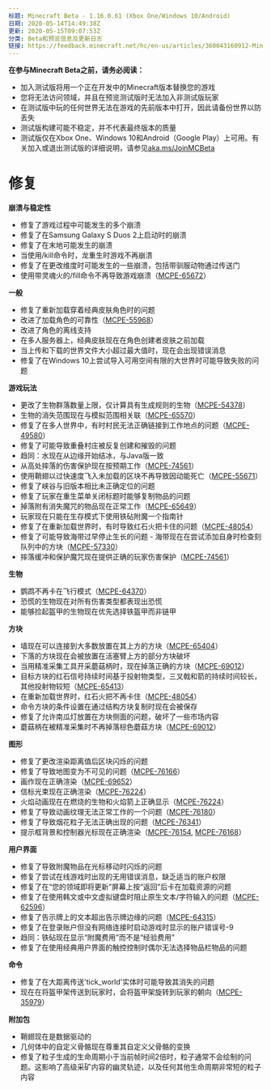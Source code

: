 ```yaml
---
标题: Minecraft Beta - 1.16.0.61 (Xbox One/Windows 10/Android)
日期: 2020-05-14T14:49:38Z
更新: 2020-05-15T09:07:53Z
分类: Beta和预览信息及更新日志
链接: https://feedback.minecraft.net/hc/en-us/articles/360043160912-Minecraft-Beta-1-16-0-61-Xbox-One-Windows-10-Android
---
```


**在参与Minecraft Beta之前，请务必阅读：**

- 加入测试版将用一个正在开发中的Minecraft版本替换您的游戏
- 您将无法访问领域，并且在预览测试版时无法加入非测试版玩家
- 在测试版中玩的任何世界无法在游戏的先前版本中打开，因此请备份世界以防丢失
- 测试版构建可能不稳定，并不代表最终版本的质量
- 测试版仅在Xbox One、Windows 10和Android（Google Play）上可用。有关加入或退出测试版的详细说明，请参见[aka.ms/JoinMCBeta](https://aka.ms/JoinMCBeta)

# 修复

**崩溃与稳定性**

- 修复了游戏过程中可能发生的多个崩溃
- 修复了在Samsung Galaxy S Duos 2上启动时的崩溃
- 修复了在末地可能发生的崩溃
- 当使用/kill命令时，龙重生时游戏不再崩溃
- 修复了在更改维度时可能发生的一些崩溃，包括带驯服动物通过传送门
- 使用带灵魂火的/fill命令不再导致游戏崩溃（[MCPE-65672](https://bugs.mojang.com/browse/MCPE-65672)）

**一般**

- 修复了重新加载穿着经典皮肤角色时的问题
- 改进了加载角色的可靠性（[MCPE-55968](https://bugs.mojang.com/browse/MCPE-55968)）
- 改进了角色的离线支持
- 在多人服务器上，经典皮肤现在在角色创建者皮肤之前加载
- 当上传和下载的世界文件大小超过最大值时，现在会出现错误消息
- 修复了在Windows 10上尝试导入可用空间有限的大世界时可能导致失败的问题

**游戏玩法**

- 更改了生物群落数量上限，仅计算具有生成规则的生物（[MCPE-54378](https://bugs.mojang.com/browse/MCPE-54378)）
- 生物的消失范围现在与模拟范围相关联（[MCPE-65570](https://bugs.mojang.com/browse/MCPE-65570)）
- 修复了在多人世界中，有时村民无法正确链接到工作地点的问题（[MCPE-49580](https://bugs.mojang.com/browse/MCPE-49580)）
- 修复了可能导致重叠村庄被反复创建和摧毁的问题
- 趋同：水现在从边缘开始结冰，与Java版一致
- 从高处摔落的伤害保护现在按预期工作（[MCPE-74561](https://bugs.mojang.com/browse/MCPE-74561)）
- 使用鞘翅以过快速度飞入未加载的区块不再导致因动能死亡（[MCPE-55671](https://bugs.mojang.com/browse/MCPE-55671)）
- 修复了峡谷与旧版本相比未正确定位的问题
- 修复了玩家在重生菜单关闭标题时能够复制物品的问题
- 掉落附有消失魔咒的物品现在正常工作（[MCPE-65649](https://bugs.mojang.com/browse/MCPE-65649)）
- 玩家现在只能在生存模式下使用铁砧附魔一个指南针
- 修复了在重新加载世界时，有时导致红石火把卡住的问题（[MCPE-48054](https://bugs.mojang.com/browse/MCPE-48054)）
- 修复了可能导致海带过早停止生长的问题 - 海带现在在尝试添加自身时检查刻队列中的方块（[MCPE-57330](https://bugs.mojang.com/browse/MCPE-57330)）
- 摔落缓冲和保护魔咒现在提供正确的玩家伤害保护（[MCPE-74561](https://bugs.mojang.com/browse/MCPE-74561)）

**生物**

- 鹦鹉不再卡在飞行模式（[MCPE-64370](https://bugs.mojang.com/browse/MCPE-64370)）
- 恐慌的生物现在对所有伤害类型都表现出恐慌
- 能够捡起盔甲的生物现在优先选择铁盔甲而非链甲

**方块**

- 墙现在可以连接到大多数放置在其上方的方块（[MCPE-65404](https://bugs.mojang.com/browse/MCPE-65404)）
- 下落的方块现在会被放置在活塞臂上方的部分方块破坏
- 当用精准采集工具开采蘑菇柄时，现在掉落正确的方块（[MCPE-69012](https://bugs.mojang.com/browse/MCPE-69012)）
- 目标方块的红石信号持续时间基于投射物类型，三叉戟和箭的持续时间较长，其他投射物较短（[MCPE-65413](https://bugs.mojang.com/browse/MCPE-65413)）
- 在重新加载世界时，红石火把不再卡住（[MCPE-48054](https://bugs.mojang.com/browse/MCPE-48054)）
- 命令方块的条件设置在通过结构方块复制时现在会被保存
- 修复了允许南瓜灯放置在方块侧面的问题，破坏了一些市场内容
- 蘑菇柄在被精准采集时不再掉落棕色蘑菇方块（[MCPE-69012](https://bugs.mojang.com/browse/MCPE-69012)）

**图形**

- 修复了更改渲染距离值后区块闪烁的问题
- 修复了导致地图变为不可见的问题（[MCPE-76166](https://bugs.mojang.com/browse/MCPE-76166)）
- 画作现在正确渲染（[MCPE-69652](https://bugs.mojang.com/browse/MCPE-69652)）
- 信标光束现在正确渲染（[MCPE-76224](https://bugs.mojang.com/browse/MCPE-76224)）
- 火焰动画现在在燃烧的生物和火焰箭上正确显示（[MCPE-76224](https://bugs.mojang.com/browse/MCPE-76224)）
- 修复了导致动画纹理无法正常工作的一个问题（[MCPE-76180](https://bugs.mojang.com/browse/MCPE-76180)）
- 修复了导致烟花粒子无法正确出现的问题（[MCPE-76341](https://bugs.mojang.com/browse/MCPE-76341)）
- 提示框背景和控制器光标现在正确渲染（[MCPE-76154](https://bugs.mojang.com/browse/MCPE-76154), [MCPE-76168](https://bugs.mojang.com/browse/MCPE-76168)）

**用户界面**

- 修复了导致附魔物品在光标移动时闪烁的问题
- 修复了尝试在线游戏时出现的无用错误消息，缺乏适当的账户权限
- 修复了在“您的领域即将更新”屏幕上按“返回”后卡在加载资源的问题
- 修复了在使用韩文或中文虚拟键盘时阻止原生文本/字符输入的问题（[MCPE-62596](https://bugs.mojang.com/browse/MCPE-62596)）
- 修复了告示牌上的文本超出告示牌边缘的问题（[MCPE-64315](https://bugs.mojang.com/browse/MCPE-64315)）
- 修复了在登录账户但没有网络连接时启动游戏时显示的账户错误号-9
- 趋同：铁砧现在显示“附魔费用”而不是“经验费用”
- 修复了在使用经典用户界面的触控控制时偶尔无法选择物品栏物品的问题

**命令**

- 修复了在大距离传送'tick_world'实体时可能导致其消失的问题
- 现在在将盔甲架传送到玩家时，会将盔甲架旋转到玩家的朝向（[MCPE-35979](https://bugs.mojang.com/browse/MCPE-35979)）

**附加包**

- 鞘翅现在是数据驱动的
- 几何体中的自定义骨骼现在尊重其自定义父骨骼的变换
- 修复了粒子生成的生命周期小于当前帧时间2倍时，粒子通常不会绘制的问题。这影响了高级采矿内容的幽灵轨迹，以及任何其他生命周期非常短的粒子内容
